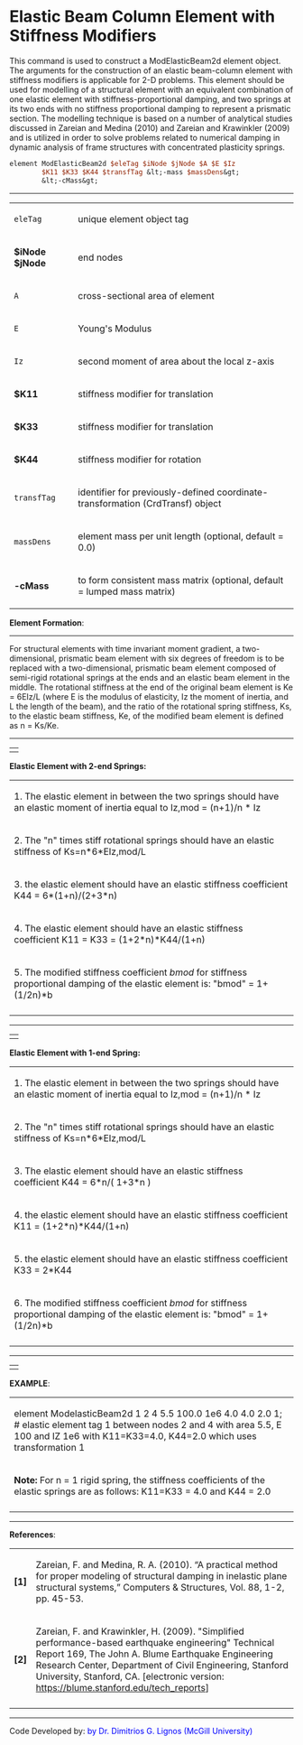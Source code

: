 # Elastic Beam Column Element with Stiffness Modifiers

<p>This command is used to construct a ModElasticBeam2d element object.
The arguments for the construction of an elastic beam-column element
with stiffness modifiers is applicable for 2-D problems. This element
should be used for modelling of a structural element with an equivalent
combination of one elastic element with stiffness-proportional damping,
and two springs at its two ends with no stiffness proportional damping
to represent a prismatic section. The modelling technique is based on a
number of analytical studies discussed in Zareian and Medina (2010) and
Zareian and Krawinkler (2009) and is utilized in order to solve problems
related to numerical damping in dynamic analysis of frame structures
with concentrated plasticity springs.</p>

```tcl
element ModElasticBeam2d $eleTag $iNode $jNode $A $E $Iz
        $K11 $K33 $K44 $transfTag &lt;-mass $massDens&gt;
        &lt;-cMass&gt;
```

<hr />
<table>
<tbody>
<tr class="odd">
<td><code class="parameter-table-variable">eleTag</code></td>
<td><p>unique element object tag</p></td>
</tr>
<tr class="even">
<td><p><strong>$iNode $jNode</strong></p></td>
<td><p>end nodes</p></td>
</tr>
<tr class="odd">
<td><code class="parameter-table-variable">A</code></td>
<td><p>cross-sectional area of element</p></td>
</tr>
<tr class="even">
<td><code class="parameter-table-variable">E</code></td>
<td><p>Young's Modulus</p></td>
</tr>
<tr class="odd">
<td><code class="parameter-table-variable">Iz</code></td>
<td><p>second moment of area about the local z-axis</p></td>
</tr>
<tr class="even">
<td><p><strong>$K11</strong></p></td>
<td><p>stiffness modifier for translation</p></td>
</tr>
<tr class="odd">
<td><p><strong>$K33</strong></p></td>
<td><p>stiffness modifier for translation</p></td>
</tr>
<tr class="even">
<td><p><strong>$K44</strong></p></td>
<td><p>stiffness modifier for rotation</p></td>
</tr>
<tr class="odd">
<td><code class="parameter-table-variable">transfTag</code></td>
<td><p>identifier for previously-defined coordinate-transformation
(CrdTransf) object</p></td>
</tr>
<tr class="even">
<td><code class="parameter-table-variable">massDens</code></td>
<td><p>element mass per unit length (optional, default = 0.0)</p></td>
</tr>
<tr class="odd">
<td><p><strong>-cMass</strong></p></td>
<td><p>to form consistent mass matrix (optional, default = lumped mass
matrix)</p></td>
</tr>
</tbody>
</table>
<p><strong>Element Formation</strong>:</p>
<hr />
<p>For structural elements with time invariant moment gradient, a
two-dimensional, prismatic beam element with six degrees of freedom is
to be replaced with a two-dimensional, prismatic beam element composed
of semi-rigid rotational springs at the ends and an elastic beam element
in the middle. The rotational stiffness at the end of the original beam
element is Ke = 6EIz/L (where E is the modulus of elasticity, Iz the
moment of inertia, and L the length of the beam), and the ratio of the
rotational spring stiffness, Ks, to the elastic beam stiffness, Ke, of
the modified beam element is defined as n = Ks/Ke.</p>
<hr />
<table>
<tbody>
<tr class="odd">
<td></td>
</tr>
</tbody>
</table>
<p><strong>Elastic Element with 2-end Springs:</strong></p>
<table>
<tbody>
<tr class="odd">
<td><p>1. The elastic element in between the two springs should have an
elastic moment of inertia equal to Iz,mod = (n+1)/n * Iz</p></td>
</tr>
<tr class="even">
<td><p>2. The "n" times stiff rotational springs should have an elastic
stiffness of Ks=n*6*EIz,mod/L</p></td>
</tr>
<tr class="odd">
<td><p>3. the elastic element should have an elastic stiffness
coefficient K44 = 6*(1+n)/(2+3*n)</p></td>
</tr>
<tr class="even">
<td><p>4. The elastic element should have an elastic stiffness
coefficient K11 = K33 = (1+2*n)*K44/(1+n)</p></td>
</tr>
<tr class="odd">
<td><p>5. The modified stiffness coefficient <em>bmod</em> for stiffness
proportional damping of the elastic element is: "bmod" =
1+(1/2n)*b</p></td>
</tr>
<tr class="even">
<td></td>
</tr>
</tbody>
</table>
<hr />
<table>
<tbody>
<tr class="odd">
<td></td>
</tr>
</tbody>
</table>
<p><strong>Elastic Element with 1-end Spring:</strong></p>
<table>
<tbody>
<tr class="odd">
<td><p>1. The elastic element in between the two springs should have an
elastic moment of inertia equal to Iz,mod = (n+1)/n * Iz</p></td>
</tr>
<tr class="even">
<td><p>2. The "n" times stiff rotational springs should have an elastic
stiffness of Ks=n*6*EIz,mod/L</p></td>
</tr>
<tr class="odd">
<td><p>3. The elastic element should have an elastic stiffness
coefficient K44 = 6*n/( 1+3*n )</p></td>
</tr>
<tr class="even">
<td><p>4. the elastic element should have an elastic stiffness
coefficient K11 = (1+2*n)*K44/(1+n)</p></td>
</tr>
<tr class="odd">
<td><p>5. the elastic element should have an elastic stiffness
coefficient K33 = 2*K44</p></td>
</tr>
<tr class="even">
<td><p>6. The modified stiffness coefficient <em>bmod</em> for stiffness
proportional damping of the elastic element is: "bmod" =
1+(1/2n)*b</p></td>
</tr>
<tr class="odd">
<td></td>
</tr>
</tbody>
</table>
<hr />
<table>
<tbody>
<tr class="odd">
<td></td>
</tr>
</tbody>
</table>
<p><strong>EXAMPLE</strong>:</p>
<table>
<tbody>
<tr class="odd">
<td><p>element ModelasticBeam2d 1 2 4 5.5 100.0 1e6 4.0 4.0 2.0 1; #
elastic element tag 1 between nodes 2 and 4 with area 5.5, E 100 and IZ
1e6 with K11=K33=4.0, K44=2.0 which uses transformation 1</p></td>
</tr>
<tr class="even">
<td><p><strong>Note:</strong> For n = 1 rigid spring, the stiffness
coefficients of the elastic springs are as follows: K11=K33 = 4.0 and
K44 = 2.0</p></td>
</tr>
<tr class="odd">
<td></td>
</tr>
</tbody>
</table>
<hr />
<p><strong>References</strong>:</p>
<table>
<tbody>
<tr class="odd">
<td><p><strong>[1]</strong></p></td>
<td><p>Zareian, F. and Medina, R. A. (2010). “A practical method for
proper modeling of structural damping in inelastic plane structural
systems,” Computers &amp; Structures, Vol. 88, 1-2, pp. 45-53.</p></td>
</tr>
<tr class="even">
<td><p><strong>[2]</strong></p></td>
<td><p>Zareian, F. and Krawinkler, H. (2009). "Simplified
performance-based earthquake engineering" Technical Report 169, The John
A. Blume Earthquake Engineering Research Center, Department of Civil
Engineering, Stanford University, Stanford, CA. [electronic version: <a
href="https://blume.stanford.edu/tech_reports">https://blume.stanford.edu/tech_reports</a>]</p></td>
</tr>
<tr class="odd">
<td></td>
<td></td>
</tr>
</tbody>
</table>
<hr />
<p>Code Developed by: <span style="color:blue"> by Dr. Dimitrios
G. Lignos (McGill University) </span></p>
